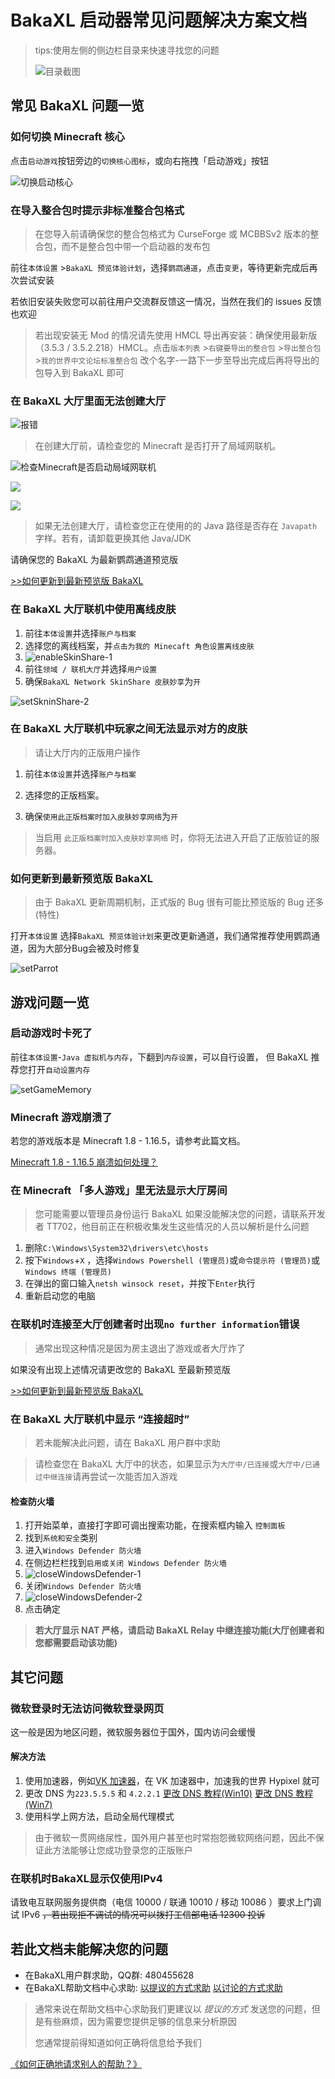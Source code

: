 # BakaXL 启动器常见问题解决方案文档

> tips:使用左侧的侧边栏目录来快速寻找您的问题
>
> ![目录截图](./assets/imgs/directory.png)

## 常见 BakaXL 问题一览



### 如何切换 Minecraft 核心

点击`启动游戏`按钮旁边的`切换核心图标`，或向右拖拽「启动游戏」按钮

![切换启动核心](./assets/imgs/startUp.gif)



### 在导入整合包时提示非标准整合包格式

> 在您导入前请确保您的整合包格式为 CurseForge 或 MCBBSv2 版本的整合包，而不是整合包中带一个启动器的发布包

前往`本体设置` >`BakaXL 预览体验计划`，选择`鹦鹉通道`，点击`变更`，等待更新完成后再次尝试安装

若依旧安装失败您可以前往用户交流群反馈这一情况，当然在我们的 issues 反馈也欢迎



> 若出现安装无 Mod 的情况请先使用 HMCL 导出再安装：确保使用最新版（3.5.3 / 3.5.2.218）HMCL。点击`版本列表` >`右键要导出的整合包` >`导出整合包` >`我的世界中文论坛标准整合包` 改个名字-一路下一步至导出完成后再将导出的包导入到 BakaXL 即可



### 在 BakaXL 大厅里面无法创建大厅

![报错](./assets/imgs/Bakaxl_online_problem.png)

> 在创建大厅前，请检查您的 Minecraft 是否打开了局域网联机。

![检查Minecraft是否启动局域网联机](./assets/imgs/Resolve_Minecraft_online_issues.png)

![](./assets/imgs/Solve_Bakaxl_online_problems(1).png)

![](assets/imgs/Solve_Bakaxl_online_problems(2).png)

> 如果无法创建大厅，请检查您正在使用的的 Java 路径是否存在 `Javapath` 字样。若有，请卸载更换其他 Java/JDK

请确保您的 BakaXL 为最新鹦鹉通道预览版

[>>如何更新到最新预览版 BakaXL](#如何更新到最新预览版BakaXL)



### 在 BakaXL 大厅联机中使用离线皮肤

1. 前往`本体设置`并选择`账户与档案`
1. 选择您的离线档案，并`点击为我的 Minecaft 角色设置离线皮肤`
1. ![enableSkinShare-1](./assets/imgs/enableSkinShare-1.png)
1. 前往`领域 / 联机大厅`并选择`用户设置`
1. 确保`BakaXL Network SkinShare 皮肤妙享`为`开`

![setSkninShare-2](./assets/imgs/enableSkinShare-2.png)

### 在 BakaXL 大厅联机中玩家之间无法显示对方的皮肤

> 请让大厅内的正版用户操作

1. 前往`本体设置`并选择`账户与档案`

1. 选择您的正版档案。

1. 确保`使用此正版档案时加入皮肤妙享网络`为`开`

> 当启用 `此正版档案时加入皮肤妙享网络` 时，你将无法进入开启了正版验证的服务器。



### 如何更新到最新预览版 BakaXL

> 由于 BakaXL 更新周期机制，正式版的 Bug 很有可能比预览版的 Bug 还多(特性)

打开`本体设置` 选择`BakaXL 预览体验计划`来更改更新通道，我们通常推荐使用鹦鹉通道，因为大部分Bug会被及时修复

![setParrot](./assets/imgs/setParrotUpdate.png)



## 游戏问题一览



### 启动游戏时卡死了

前往`本体设置`-`Java 虚拟机与内存`，下翻到`内存设置`，可以自行设置， 但 BakaXL 推荐您打开`自动设置内存`

![setGameMemory](./assets/imgs/setGameMemory.png)



### Minecraft 游戏崩溃了

若您的游戏版本是 Minecraft 1.8 - 1.16.5，请参考此篇文档。

[Minecraft 1.8 - 1.16.5 崩溃如何处理？](./Minecraft_1.8-1.16.5_CRQA.md)



### 在 Minecraft 「多人游戏」里无法显示大厅房间

> 您可能需要以管理员身份运行 BakaXL
> 如果没能解决您的问题，请联系开发者 TT702，他目前正在积极收集发生这些情况的人员以解析是什么问题

1. 删除`C:\Windows\System32\drivers\etc\hosts`
1. 按下`Windows`+`X` ，选择`Windows Powershell (管理员)`或`命令提示符 (管理员)`或`Windows 终端 (管理员)`
1. 在弹出的窗口输入`netsh winsock reset`，并按下`Enter`执行
1. 重新启动您的电脑



### 在联机时连接至大厅创建者时出现`no further information`错误

> 通常出现这种情况是因为房主退出了游戏或者大厅炸了

如果没有出现上述情况请更改您的 BakaXL 至最新预览版

[>>如何更新到最新预览版 BakaXL](#如何更新到最新预览版BakaXL)



### 在 BakaXL 大厅联机中显示 “连接超时”

> 若未能解决此问题，请在 BakaXL 用户群中求助

> 请检查您在 BakaXL 大厅中的状态，如果显示为`大厅中/已连接`或`大厅中/已通过中继连接`请再尝试一次能否加入游戏

#### 检查防火墙

1. 打开始菜单，直接打字即可调出搜索功能，在搜索框内输入 `控制面板`
1. 找到`系统和安全`类别
1. 进入`Windows Defender 防火墙`
1. 在侧边栏栏找到`启用或关闭 Windows Defender 防火墙`
1. ![closeWindowsDefender-1](./assets/imgs/closeWindowsDefender-1.png)
1. 关闭`Windows Defender 防火墙`
1. ![closeWindowsDefender-2](./assets/imgs/closeWindowsDefender-2.png)
1. 点击确定



> **若大厅显示 NAT 严格，请启动 BakaXL Relay 中继连接功能(大厅创建者和您都需要启动该功能)**



## 其它问题



### 微软登录时无法访问微软登录网页

这一般是因为地区问题，微软服务器位于国外，国内访问会缓慢

#### 解决方法

1. 使用加速器，例如[VK 加速器](https://verykuai.com/)，在 VK 加速器中，加速我的世界 Hypixel 就可
2. 更改 DNS 为`223.5.5.5` 和 `4.2.2.1`       [更改 DNS 教程(Win10)](https://jingyan.baidu.com/article/495ba841ff105d79b20ede24.html)  [更改 DNS 教程(Win7)](https://jingyan.baidu.com/article/cb5d61053c1fd6415c2fe09e.html)
3. 使用科学上网方法，启动全局代理模式

> 由于微软一贯网络尿性，国外用户甚至也时常抱怨微软网络问题，因此不保证此方法能够让您成功登录您的正版账户



### 在联机时BakaXL显示仅使用IPv4

请致电互联网服务提供商（电信 10000 / 联通 10010 / 移动 10086 ）要求上门调试 IPv6 <del>，若出现拒不调试的情况可以拨打工信部电话 12300 投诉</del>



## 若此文档未能解决您的问题

- 在BakaXL用户群求助，QQ群: 480455628
- 在BakaXL帮助文档中心求助: [以提议的方式求助](https://github.com/BakaXL-Support/BakaXL-QA-docs/issues/new/choose) [以讨论的方式求助](https://github.com/BakaXL-Support/BakaXL-QA-docs/discussions)

> 通常来说在帮助文档中心求助我们更建议以 *提议的方式* 发送您的问题，但是有些麻烦，因为需要您提供足够的信息来分析原因
>
> 您通常提前得知道如何正确将信息给予我们

[《如何正确地请求别人的帮助？》](./subdocs/How_To_Asking_Question.md)

